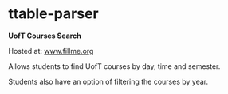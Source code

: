 ttable-parser
=====================================

<strong> UofT Courses Search </strong>

Hosted at: www.fillme.org

Allows students to find UofT courses by day, time and semester.

Students also have an option of filtering the courses by year.

